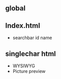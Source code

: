## global


## Index.html
- searchbar id name

## singlechar html
- WYSIWYG
- Picture preview

  
  
